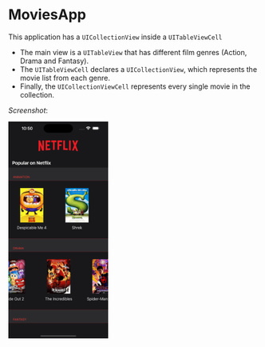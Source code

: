 # MoviesApp

This application has a `UICollectionView` inside a `UITableViewCell`

- The main view is a `UITableView` that has different film genres (Action, Drama and Fantasy).
- The `UITableViewCell` declares a `UICollectionView`, which represents the movie list from each genre.
- Finally, the `UICollectionViewCell` represents every single movie in the collection.

_Screenshot_:

<img alt="Screenshot of the application view" src="./MoviesApp/Assets.xcassets/Simulator%20Screenshot%20-%20iPhone%2015%20Pro%20Max%20-%202024-07-24%20at%2022.50.25.imageset/Simulator%20Screenshot%20-%20iPhone%2015%20Pro%20Max%20-%202024-07-24%20at%2022.50.25.png" style="width: 200px">
